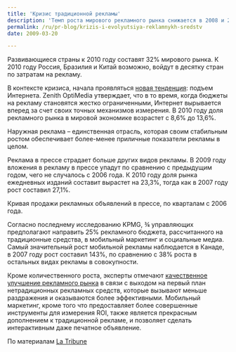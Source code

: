 ```yaml
---
title: 'Кризис традиционной рекламы'
description: 'Темп роста мирового рекламного рынка снижается в 2008 и 2009 году по причине экономического кризиса, - так заключило недавно агентство Zenith OptiMedia,  которое предсказало рост рынка в 4,3% в этом году, и 4% в прошлом. Zenith OptiMedia заявляет, что финансовый кризис оказал значительное влияние на развитие экономики стран, и прогнозы по Северной Америке и Западной Европе пришлось разделить на два. За исключением Японии, в которой темп роста экономики изменился незначительно, рост Азиатско-Тихоокеанского региона составил 10,1% в 2008, и 7,1% в 2009, в Латинской Америке 8,1% и 11,6% соответственно.'
permalink: /ru/pr-blog/krizis-i-evolyutsiya-reklamnykh-sredstv
date: 2009-03-20

---
```


Развивающиеся страны к 2010 году составят 32% мирового рынка. К 2010 году Россия, Бразилия и Китай возможно, войдут в десятку стран по затратам на рекламу.

В контексте кризиса, начала проявляться <a href="https://www.latribune.fr/entreprises/blog/le-blog-business-dolivier-provost/20081112trib000309376/publicite--crise-mais-aussi-opportunites.html">новая тенденция</a>: подъем Интернета.  Zenith OptiMedia утверждает, что в то время, когда бюджеты на рекламу становятся жестко ограниченными, Интернет вырывается вперед за счет своих точных механизмов измерения. В 2010 году доля рекламного рынка в мировой экономике возрастет с 8,6% до 13,6%.

Наружная реклама – единственная отрасль, которая своим стабильным ростом обеспечивает более-менее приличные показатели рекламы в целом.

Реклама в прессе страдает больше других видов рекламы. В 2009 году вложения в рекламу в прессе упадут по сравнению с предыдущим годом, чего не случалось с 2006 года. К 2010 году доля рынка ежедневных изданий составит вырастет на 23,3%, тогда как в 2007 году рост составил 27,1%.

Кривая продажи рекламных объявлений в прессе, по кварталам с 2006 года.

Согласно последнему исследованию KPMG, ¾ управляющих предполагают направить 25% рекламного бюджета, рассчитанного на традиционные средства, в мобильный маркетинг и социальные медиа. Самый значительный рост мобильной рекламы наблюдается в Канаде, в 2007 году рост составил 143%, по сравнению с 38% роста в остальных видах рекламы в совокупности.

Кроме количественного роста, эксперты отмечают <a href="https://txt-mktg.com/blog/2009/03/06/publicite-mobile-remede-contre-la-crise/">качественное улучшение рекламного рынка</a> в связи с выходом на первый план нетрадиционных рекламных средств, которые вызывают меньше раздражения  и оказываются более эффективными. Мобильный маркетинг, кроме того что предоставляет более совершенные инструменты для измерения ROI, также является прекрасным дополнением к традиционной рекламе, и позволяет сделать интерактивным даже печатное объявление.

По материалам <a href="https://www.latribune.fr/entreprises/blog/le-blog-business-dolivier-provost/20081112trib000309376/publicite--crise-mais-aussi-opportunites.html"> La Tribune </a>

